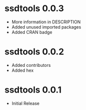 # ssdtools 0.0.3

- More information in DESCRIPTION
- Added unused imported packages
- Added CRAN badge

# ssdtools 0.0.2

- Added contributors
- Added hex

# ssdtools 0.0.1

- Initial Release
